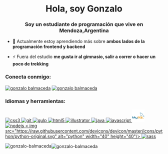 <h1 align="center">Hola, soy Gonzalo</h1>
<h3 align="center">Soy un estudiante de programación que vive en Mendoza,Argentina</h3>

- 🌱 Actualmente estoy aprendiendo más sobre **ambos lados de la programación frontend y backend**

- ⚡ Fuera del estudio **me gusta ir al gimnasio, salir a correr o hacer un poco de trekking**

<h3 align="left">Conecta conmigo:</h3>
<p align="izquierda">
<a href="https://linkedin.com/in/gonzalo balmaceda" target="blank"><img align="center" src="https://raw.githubusercontent.com/ rahuldkjain/github-profile-readme-generator/master/src/images/icons/Social/linked-in-alt.svg" alt="gonzalo balmaceda" height="30" width="40" /></a>
<a href="https://fb.com/gonzalo balmaceda" target="blank"><img align="center" src="https://raw.githubusercontent.com/rahuldkjain/github-profile-readme- generador/master/src/images/icons/Social/facebook.svg" alt="gonzalo balmaceda" height="30" width="40" /></a> </p> <h3 align="left
"

> Idiomas y herramientas:</h3>
<p align="left"> <a href="https://www.w3schools.com/css/" target="_blank" rel="noreferrer"> <img src="https://raw.githubusercontent. com/devicons/devicon/master/icons/css3/css3-original-wordmark.svg" alt="css3" width="40" height="40"/> </a> <a href="https:// git-scm.com/" target="_blank" rel="noreferrer"> <img src="https://www.vectorlogo.zone/logos/git-scm/git-scm-icon.svg" alt=" git" width="40" height="40"/> </a> <a href="https://gulpjs.com" target="_blank" rel="noreferrer"> <img src="https:/ /raw.githubusercontent.com/devicons/devicon/master/icons/gulp/gulp-plain.svg" alt="gulp" width="40" height="40"/> </a> <a href="https ://www.w3.org/html/" target="_blank" rel="noreferrer"> <img src="https://raw.githubusercontent.com/devicons/devicon/master/icons/html5/html5- original-wordmark.svg" alt="html5" width="40" height="40"/> </a> <a href="https://www.adobe.com/in/products/illustrator.html" target="_blank" rel="noreferrer"> <img src="https://www.vectorlogo.zone/logos/adobe_illustrator/adobe_illustrator-icon.svg" alt="illustrator" width="40" height="40 "/> </a> <a href="https://www.java.com" target="_blank" rel="noreferrer"> <img src="https://raw.githubusercontent.com/devicons/ devicon/master/icons/java/java-original.svg" alt="java" width="40" height="40"/> </a> <a href="https://developer.mozilla.org/ en-US/docs/Web/JavaScript" target="_blank" rel="noreferrer"> <img src="https://raw.githubusercontent.com/devicons/devicon/master/icons/javascript/javascript-original. svg" alt="javascript" width="40" height="40"/> </a> <a href="https://www.mysql.com/" target="_blank" rel="noreferrer"> <img src="https://raw.githubusercontent.com/devicons/devicon/master/icons/mysql/mysql-original-wordmark.svg" alt="mysql" width="40" height="40"/> </a> <a href="https://nodejs.org" target="_blank" rel="noreferrer"> <img src="https://raw.githubusercontent.com/devicons/devicon/master/icons /nodejs/nodejs-original-wordmark.svg" alt="nodejs" width="40" height="40"/> </a> <a href="https://www.python.org" target="_blank" rel="noreferrer"> < img src="https://raw.githubusercontent.com/devicons/devicon/master/icons/python/python-original.svg" alt="python" width="40" height="40"/> </a > <a href="https://sass-lang.com" target="_blank" rel="noreferrer"> <img src="https://raw.githubusercontent.com/devicons/devicon/master/icons/ sass/sass-original.svg" alt="sass" width="40" height="40"/> </a> </p>

<p><img align="left" src="https:// github-readme-stats.vercel.app/api/top-langs?username=gonzalo-balmaceda&show_icons=true&locale=en&layout=compact" alt="gonzalo-balmaceda" /></p>

<p> <img align="center" src="https://github-readme-stats.vercel.app/api?username=gonzalo-balmaceda&show_icons=true&locale=en" alt="gonzalo-balmaceda" /> </p>
